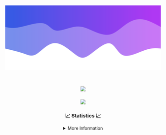 ![Header](./IMG_4001.png)
<div align="center">

<h1 align="center">
  <a href="https://git.io/typing-svg">
    <img src="https://readme-typing-svg.herokuapp.com/?lines=Welcome+to+my+profile!+👋;JavaScript+developer.;&center=true&size=25">
  </a>
</h1>

<p align="center">
  <img src="https://lanyard.cnrad.dev/api/624702585596805130" />
</p>

### 📈 Statistics 📈
<details>
    <summary>More Information</summary>
    <br/>

<!--START_SECTION:waka-->
![Code Time](http://img.shields.io/badge/Code%20Time-137%20hrs%209%20mins-blue)

![Profile Views](http://img.shields.io/badge/Profile%20Views-0-blue)

**🐱 My GitHub Data** 

> 📦 2.4 kB Used in GitHub's Storage 
 > 
> 🏆 3 Contributions in the Year 2024
 > 
> 🚫 Not Opted to Hire
 > 
> 📜 5 Public Repositories 
 > 
> 🔑 1 Private Repositories 
 > 
**I'm an Early 🐤** 

```text
🌞 Morning                247 commits         ██████░░░░░░░░░░░░░░░░░░░   22.60 % 
🌆 Daytime                422 commits         ██████████░░░░░░░░░░░░░░░   38.61 % 
🌃 Evening                381 commits         █████████░░░░░░░░░░░░░░░░   34.86 % 
🌙 Night                  43 commits          █░░░░░░░░░░░░░░░░░░░░░░░░   03.93 % 
```
📅 **I'm Most Productive on Wednesday** 

```text
Monday                   108 commits         ██░░░░░░░░░░░░░░░░░░░░░░░   09.88 % 
Tuesday                  148 commits         ███░░░░░░░░░░░░░░░░░░░░░░   13.54 % 
Wednesday                237 commits         █████░░░░░░░░░░░░░░░░░░░░   21.68 % 
Thursday                 228 commits         █████░░░░░░░░░░░░░░░░░░░░   20.86 % 
Friday                   141 commits         ███░░░░░░░░░░░░░░░░░░░░░░   12.90 % 
Saturday                 107 commits         ██░░░░░░░░░░░░░░░░░░░░░░░   09.79 % 
Sunday                   124 commits         ███░░░░░░░░░░░░░░░░░░░░░░   11.34 % 
```


📊 **This Week I Spent My Time On** 

```text
🕑︎ Time Zone: America/New_York

💬 Programming Languages: 
Java                     25 hrs 1 min        ████████████████████████░   96.27 % 
XML                      45 mins             █░░░░░░░░░░░░░░░░░░░░░░░░   02.91 % 
YAML                     6 mins              ░░░░░░░░░░░░░░░░░░░░░░░░░   00.42 % 
Kotlin                   5 mins              ░░░░░░░░░░░░░░░░░░░░░░░░░   00.38 % 
GitIgnore file           0 secs              ░░░░░░░░░░░░░░░░░░░░░░░░░   00.03 % 

🔥 Editors: 
IntelliJ                 25 hrs 59 mins      █████████████████████████   100.00 % 

🐱‍💻 Projects: 
HCTeams                  13 hrs 3 mins       █████████████░░░░░░░░░░░░   50.25 % 
Energizer                4 hrs 5 mins        ████░░░░░░░░░░░░░░░░░░░░░   15.76 % 
Oxygen                   4 hrs 4 mins        ████░░░░░░░░░░░░░░░░░░░░░   15.66 % 
Oxygens                  2 hrs 10 mins       ██░░░░░░░░░░░░░░░░░░░░░░░   08.38 % 
hcf                      1 hr 54 mins        ██░░░░░░░░░░░░░░░░░░░░░░░   07.36 % 

💻 Operating System: 
Windows                  25 hrs 59 mins      █████████████████████████   100.00 % 
```

**I Mostly Code in Java** 

```text
Java                     24 repos            ██████████████████████░░░   88.89 % 
JavaScript               2 repos             ██░░░░░░░░░░░░░░░░░░░░░░░   07.41 % 
C++                      1 repo              █░░░░░░░░░░░░░░░░░░░░░░░░   03.70 % 
```



**Timeline**

![Lines of Code chart](https://raw.githubusercontent.com/DevDipin/DevDipin/main/assets/bar_graph.png)


 Last Updated on 10/03/2024 08:11:52 UTC
<!--END_SECTION:waka-->

![Footer](./IMG_4002.png)